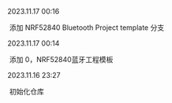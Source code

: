 2023.11.17   00:16

​	添加 NRF52840 Bluetooth Project template 分支



2023.11.17   00:14

​	添加 0，NRF52840蓝牙工程模板



2023.11.16   23:27

​	初始化仓库